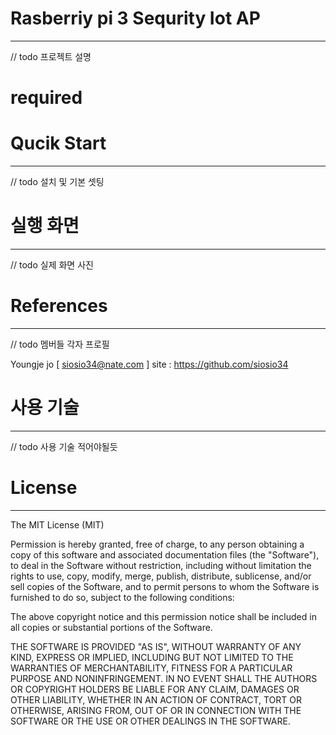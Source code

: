 # Rasberriy pi 3 Sequrity Iot AP
***
// todo 프로젝트 설명

# required 


# Qucik Start
***

// todo 설치 및 기본 셋팅


# 실행 화면
***

// todo 실제 화면 사진

# References 
***

// todo 멤버들 각자 프로필

Youngje jo [ siosio34@nate.com ] site : https://github.com/siosio34

# 사용 기술
***

// todo 사용 기술 적어야될듯

# License
***

The MIT License (MIT)

Permission is hereby granted, free of charge, to any person obtaining a copy of this software and associated documentation files (the "Software"), to deal in the Software without restriction, including without limitation the rights to use, copy, modify, merge, publish, distribute, sublicense, and/or sell copies of the Software, and to permit persons to whom the Software is furnished to do so, subject to the following conditions:

The above copyright notice and this permission notice shall be included in all copies or substantial portions of the Software.

THE SOFTWARE IS PROVIDED "AS IS", WITHOUT WARRANTY OF ANY KIND, EXPRESS OR IMPLIED, INCLUDING BUT NOT LIMITED TO THE WARRANTIES OF MERCHANTABILITY, FITNESS FOR A PARTICULAR PURPOSE AND NONINFRINGEMENT. IN NO EVENT SHALL THE AUTHORS OR COPYRIGHT HOLDERS BE LIABLE FOR ANY CLAIM, DAMAGES OR OTHER LIABILITY, WHETHER IN AN ACTION OF CONTRACT, TORT OR OTHERWISE, ARISING FROM, OUT OF OR IN CONNECTION WITH THE SOFTWARE OR THE USE OR OTHER DEALINGS IN THE SOFTWARE.

